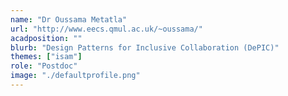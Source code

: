 ```yaml
---
name: "Dr Oussama Metatla"
url: "http://www.eecs.qmul.ac.uk/~oussama/"
acadposition: ""
blurb: "Design Patterns for Inclusive Collaboration (DePIC)"
themes: ["isam"]
role: "Postdoc"
image: "./defaultprofile.png"
---
```

